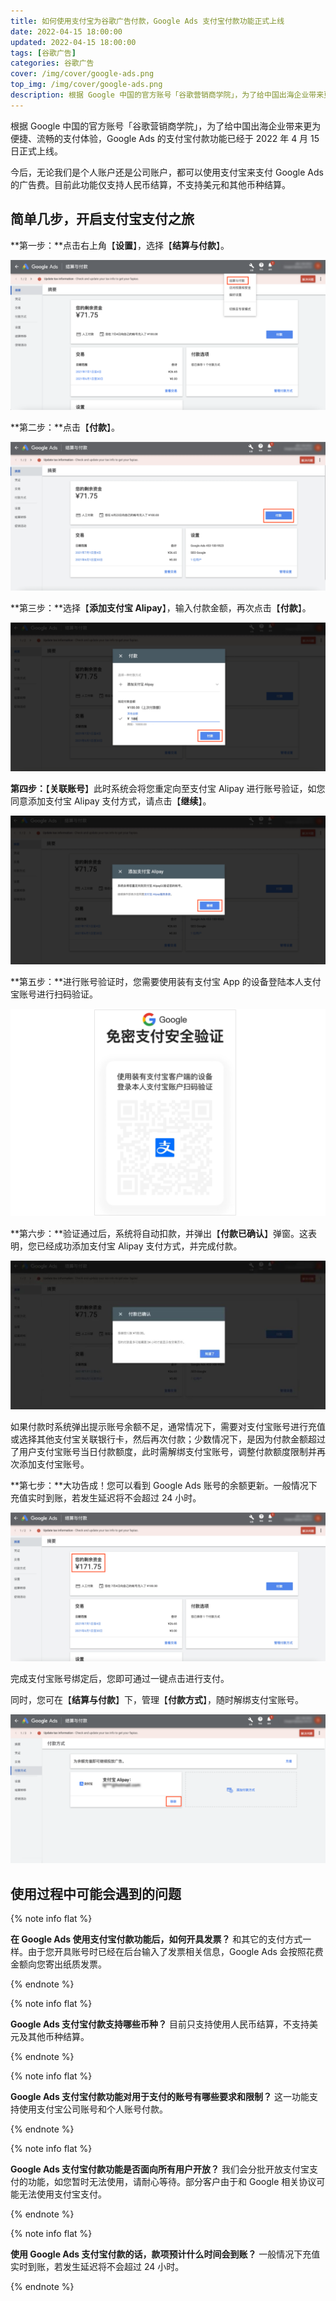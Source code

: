 ```yaml
---
title: 如何使用支付宝为谷歌广告付款，Google Ads 支付宝付款功能正式上线
date: 2022-04-15 18:00:00
updated: 2022-04-15 18:00:00
tags: [谷歌广告]
categories: 谷歌广告
cover: /img/cover/google-ads.png
top_img: /img/cover/google-ads.png
description: 根据 Google 中国的官方账号「谷歌营销商学院」，为了给中国出海企业带来更为便捷、流畅的支付体验，Google Ads 的支付宝付款功能已经于 2022 年 4 月 15 日正式上线。
---
```


根据 Google 中国的官方账号「谷歌营销商学院」，为了给中国出海企业带来更为便捷、流畅的支付体验，Google Ads 的支付宝付款功能已经于 2022 年 4 月 15 日正式上线。

今后，无论我们是个人账户还是公司账户，都可以使用支付宝来支付 Google Ads 的广告费。目前此功能仅支持人民币结算，不支持美元和其他币种结算。

## 简单几步，开启支付宝支付之旅

**第一步：**点击右上角【**设置**】，选择【**结算与付款**】。

![结算与付款](/google-ads-payment-with-alipay/billing-and-payments.png)

**第二步：**点击【**付款**】。

![点击付款按钮](/google-ads-payment-with-alipay/payment.png)

**第三步：**选择【**添加支付宝 Alipay**】，输入付款金额，再次点击【**付款**】。

![添加支付宝 Alipay](/google-ads-payment-with-alipay/add-alipay.png)

**第四步：**【**关联账号**】此时系统会将您重定向至支付宝 Alipay 进行账号验证，如您同意添加支付宝 Alipay 支付方式，请点击【**继续**】。

![关联账号](/google-ads-payment-with-alipay/verify-alipay-account.png)

**第五步：**进行账号验证时，您需要使用装有支付宝 App 的设备登陆本人支付宝账号进行扫码验证。

![扫码验证](/google-ads-payment-with-alipay/alipay-scan-qr-code.png)

**第六步：**验证通过后，系统将自动扣款，并弹出【**付款已确认**】弹窗。这表明，您已经成功添加支付宝 Alipay 支付方式，并完成付款。

![付款已确认](/google-ads-payment-with-alipay/confirmation-of-payment.jpeg)

如果付款时系统弹出提示账号余额不足，通常情况下，需要对支付宝账号进行充值或选择其他支付宝关联银行卡，然后再次付款；少数情况下，是因为付款金额超过了用户支付宝账号当日付款额度，此时需解绑支付宝账号，调整付款额度限制并再次添加支付宝账号。

**第七步：**大功告成！您可以看到 Google Ads 账号的余额更新。一般情况下充值实时到账，若发生延迟将不会超过 24 小时。

![查看余额更新](/google-ads-payment-with-alipay/balance-update.png)

完成支付宝账号绑定后，您即可通过一键点击进行支付。

同时，您可在【**结算与付款**】下，管理【**付款方式**】，随时解绑支付宝账号。

![解绑支付宝账号](/google-ads-payment-with-alipay/unbind-alipay-account.png)

## 使用过程中可能会遇到的问题

{% note info flat %}

**在 Google Ads 使用支付宝付款功能后，如何开具发票？**
和其它的支付方式一样。由于您开具账号时已经在后台输入了发票相关信息，Google Ads 会按照花费金额向您寄出纸质发票。

{% endnote %}

{% note info flat %}

**Google Ads 支付宝付款支持哪些币种？**
目前只支持使用人民币结算，不支持美元及其他币种结算。

{% endnote %}

{% note info flat %}

**Google Ads 支付宝付款功能对用于支付的账号有哪些要求和限制？**
这一功能支持使用支付宝公司账号和个人账号付款。

{% endnote %}

{% note info flat %}

**Google Ads 支付宝付款功能是否面向所有用户开放？**
我们会分批开放支付宝支付的功能，如您暂时无法使用，请耐心等待。部分客户由于和 Google 相关协议可能无法使用支付宝支付。

{% endnote %}

{% note info flat %}

**使用 Google Ads 支付宝付款的话，款项预计什么时间会到账？**
一般情况下充值实时到账，若发生延迟将不会超过 24 小时。

{% endnote %}
